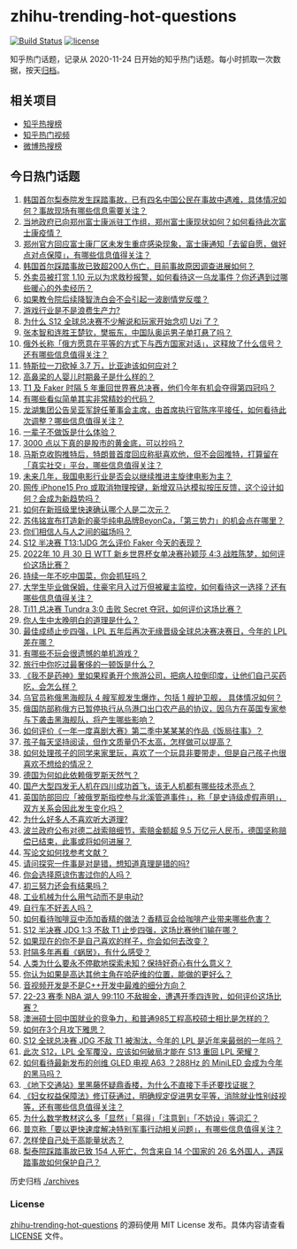 # zhihu-trending-hot-questions

[![Build Status](https://github.com/justjavac/zhihu-trending-hot-questions/workflows/ci/badge.svg?branch=master)](https://github.com/justjavac/zhihu-trending-hot-questions/actions)
[![license](https://img.shields.io/github/license/justjavac/zhihu-trending-hot-questions)](https://github.com/justjavac/zhihu-trending-hot-questions/blob/master/LICENSE)

知乎热门话题，记录从 2020-11-24 日开始的知乎热门话题。每小时抓取一次数据，按天[归档](./archives)。

## 相关项目

- [知乎热搜榜](https://github.com/justjavac/zhihu-trending-top-search)
- [知乎热门视频](https://github.com/justjavac/zhihu-trending-hot-video)
- [微博热搜榜](https://github.com/justjavac/weibo-trending-hot-search)

## 今日热门话题

<!-- BEGIN -->
<!-- 最后更新时间 Mon Oct 31 2022 04:06:50 GMT+0800 (China Standard Time) -->

1. [韩国首尔梨泰院发生踩踏事故，已有四名中国公民在事故中遇难，具体情况如何？事故现场有哪些信息需要关注？](https://www.zhihu.com/question/563414006)
1. [当地政府已向郑州富士康派驻工作组，郑州富士康现状如何？如何看待此次富士康疫情？](https://www.zhihu.com/question/563438917)
1. [郑州官方回应富士康厂区未发生重症感染现象，富士康通知「去留自愿，做好点对点保障」，有哪些信息值得关注？](https://www.zhihu.com/question/563467516)
1. [韩国首尔踩踏事故已致超200人伤亡，目前事故原因调查进展如何？](https://www.zhihu.com/question/563433101)
1. [外卖员被打赏 1.10 元以为求救秒报警，如何看待这一乌龙事件？你还遇到过哪些暖心的外卖经历？](https://www.zhihu.com/question/563375366)
1. [如果教令院后续降智洗白会不会引起一波剧情党反噬？](https://www.zhihu.com/question/563402968)
1. [游戏行业是不是浪费生产力?](https://www.zhihu.com/question/548000802)
1. [为什么 S12 全球总决赛不少解说和玩家开始念叨 Uzi 了？](https://www.zhihu.com/question/563424081)
1. [张本智和连胜王楚钦，樊振东，中国队奥运男子单打悬了吗？](https://www.zhihu.com/question/558250683)
1. [俄外长称「俄方愿意在平等的方式下与西方国家对话」，这释放了什么信号？还有哪些信息值得关注？](https://www.zhihu.com/question/563474656)
1. [特斯拉一刀砍掉 3.7 万，比亚迪该如何应对？](https://www.zhihu.com/question/562003928)
1. [高鼻梁的人婴儿时期鼻子是什么样的？](https://www.zhihu.com/question/371329768)
1. [T1 及 Faker 时隔 5 年重回世界赛总决赛，他们今年有机会夺得第四冠吗？](https://www.zhihu.com/question/563417931)
1. [有哪些看似简单其实非常精妙的代码？](https://www.zhihu.com/question/58864210)
1. [龙湖集团公告吴亚军辞任董事会主席，由首席执行官陈序平接任，如何看待此次调整？哪些信息值得关注？](https://www.zhihu.com/question/563127291)
1. [一辈子不做饭是什么体验？](https://www.zhihu.com/question/551713962)
1. [3000 点以下真的是股市的黄金底，可以抄吗？](https://www.zhihu.com/question/563121366)
1. [马斯克收购推特后，特朗普首度回应称挺喜欢他，但不会回推特，打算留在「真实社交」平台，哪些信息值得关注？](https://www.zhihu.com/question/563272397)
1. [未来几年，我国电影行业是否会以继续推进主旋律电影为主？](https://www.zhihu.com/question/506789450)
1. [网传 iPhone15 Pro 或取消物理按键，新增双马达模拟按压反馈，这个设计如何？会成为新趋势吗？](https://www.zhihu.com/question/563343188)
1. [如何在新班级里快速确认哪个人是二次元？](https://www.zhihu.com/question/419013779)
1. [苏伟铭宣布打造新的豪华纯电品牌BeyonCa，「第三势力」的机会点在哪里？](https://www.zhihu.com/question/563149624)
1. [你们相信人与人之间的磁场吗？](https://www.zhihu.com/question/380308276)
1. [S12 半决赛 T13:1JDG 怎么评价 Faker 今天的表现？](https://www.zhihu.com/question/563417215)
1. [2022年 10 月 30 日 WTT 新乡世界杯女单决赛孙颖莎 4:3 战胜陈梦，如何评价这场比赛？](https://www.zhihu.com/question/563492457)
1. [持续一年不吃中国菜，你会抓狂吗？](https://www.zhihu.com/question/344293653)
1. [大学生毕业做保姆，住豪宅月入过万但被雇主监控，如何看待这一选择？还有哪些信息值得关注？](https://www.zhihu.com/question/563172241)
1. [Ti11 总决赛 Tundra 3:0 击败 Secret 夺冠，如何评价这场比赛？](https://www.zhihu.com/question/563476211)
1. [你人生中太晚明白的道理是什么？](https://www.zhihu.com/question/470076571)
1. [最佳成绩止步四强，LPL 五年后再次无缘晋级全球总决赛决赛日，今年的 LPL 差在哪？](https://www.zhihu.com/question/563418397)
1. [有哪些不玩会很遗憾的单机游戏？](https://www.zhihu.com/question/24676509)
1. [旅行中你吃过最奢侈的一顿饭是什么？](https://www.zhihu.com/question/546475903)
1. [《我不是药神》里如果程勇开个旅游公司，把病人拉倒印度，让他们自己买药吃，会怎么样？](https://www.zhihu.com/question/516880228)
1. [乌官员称俄黑海舰队 4 艘军舰发生爆炸，包括 1 艘护卫舰， 具体情况如何？](https://www.zhihu.com/question/563363100)
1. [俄国防部称俄方已暂停执行从乌港口出口农产品的协议，因乌方在英国专家参与下袭击黑海舰队，将产生哪些影响？](https://www.zhihu.com/question/563395712)
1. [如何评价《一年一度喜剧大赛》第二季中某某某的作品《饭局往事》？](https://www.zhihu.com/question/563128356)
1. [孩子每天坚持阅读，但作文质量仍不太高，怎样做可以提高？](https://www.zhihu.com/question/560813028)
1. [如何处理孩子的同学来家里玩，喜欢了一个玩具非要带走，但是自己孩子也很喜欢不想给的情况？](https://www.zhihu.com/question/533519475)
1. [德国为何如此依赖俄罗斯天然气？](https://www.zhihu.com/question/553743869)
1. [国产大型四发无人机在四川成功首飞，该无人机都有哪些技术亮点？](https://www.zhihu.com/question/563284760)
1. [英国防部回应「被俄罗斯指控参与北溪管道事件」，称「是史诗级虚假声明」，双方关系会因此发生变化吗？](https://www.zhihu.com/question/563380058)
1. [为什么好多人不喜欢听大道理?](https://www.zhihu.com/question/22253738)
1. [波兰政府公布对德二战索赔细节，索赔金额超 9.5 万亿元人民币，德国坚称赔偿已结束，此事或将如何进展？](https://www.zhihu.com/question/563177231)
1. [写论文如何找参考文献？](https://www.zhihu.com/question/25746374)
1. [请问探究一件事是对是错，想知道真理是错的吗?](https://www.zhihu.com/question/563154905)
1. [你会选择原谅伤害过你的人吗？](https://www.zhihu.com/question/412000560)
1. [初三努力还会有结果吗？](https://www.zhihu.com/question/563476696)
1. [工业机械为什么用气动而不是电动?](https://www.zhihu.com/question/342598633)
1. [自行车不好丟人吗？](https://www.zhihu.com/question/550461047)
1. [如何看待咖啡豆中添加香精的做法？香精豆会给咖啡产业带来哪些危害？](https://www.zhihu.com/question/563126759)
1. [S12 半决赛 JDG 1:3 不敌 T1 止步四强，这场比赛他们输在哪？](https://www.zhihu.com/question/563417636)
1. [如果现在的你不是自己喜欢的样子，你会如何去改变？](https://www.zhihu.com/question/563308093)
1. [时隔多年再看《蜗居》，有什么感受？](https://www.zhihu.com/question/27593812)
1. [人类为什么要永不停歇地探索未知？保持好奇心有什么意义？](https://www.zhihu.com/question/562578365)
1. [你认为如果是高达其他主角在哈萨维的位置，能做的更好么？](https://www.zhihu.com/question/502160806)
1. [音视频开发是不是C++开发中最难的细分方向？](https://www.zhihu.com/question/518878967)
1. [22-23 赛季 NBA 湖人 99:110 不敌掘金，遭遇开季四连败，如何评价这场比赛？](https://www.zhihu.com/question/562679267)
1. [澳洲硕士回中国就业的竞争力，和普通985工程高校硕士相比是怎样的？](https://www.zhihu.com/question/374880696)
1. [如何在3个月攻下雅思？](https://www.zhihu.com/question/35182676)
1. [S12 全球总决赛 JDG 不敌 T1 被淘汰，今年的 LPL 是近年来最弱的一年吗？](https://www.zhihu.com/question/563416663)
1. [此次 S12，LPL 全军覆没，应该如何破局才能在 S13 重回 LPL 荣耀？](https://www.zhihu.com/question/563416811)
1. [如何看待最新发布的创维 GLED 电视 A63 ？288Hz 的 MiniLED 会成为今年的黑马吗？](https://www.zhihu.com/question/561862149)
1. [《地下交通站》里黑藤怀疑鼎香楼，为什么不直接下手还要找证据？](https://www.zhihu.com/question/551114708)
1. [《妇女权益保障法》修订获通过，明确规定促进男女平等，消除就业性别歧视等，还有哪些信息值得关注？](https://www.zhihu.com/question/563447615)
1. [为什么数学教材这么多「显然」「易得」「注意到」「不妨设」等词汇？](https://www.zhihu.com/question/561661136)
1. [普京称「要以更快速度解决特别军事行动相关问题」，有哪些信息值得关注？](https://www.zhihu.com/question/562530931)
1. [怎样使自己处于高能量状态？](https://www.zhihu.com/question/331006661)
1. [梨泰院踩踏事故已致 154 人死亡，包含来自 14 个国家的 26 名外国人，遇踩踏事故如何保护自己？](https://www.zhihu.com/question/563394745)

<!-- END -->

历史归档 [./archives](./archives)

### License

[zhihu-trending-hot-questions](https://github.com/justjavac/zhihu-trending-hot-questions)
的源码使用 MIT License 发布。具体内容请查看 [LICENSE](./LICENSE) 文件。
